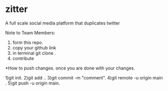 # zitter
A full scale social media platform that duplicates twitter

Note to Team Members:
1) form this repo.
2) copy your github link
3) in terminal git clone <link>.
4) contribute

*How to push changes.
once you are done with your changes.

1)git init.
2)git add ..
3)git commit -m "comment".
4)git  remote -u origin main <link>.
5)git  push -u origin main.



  
